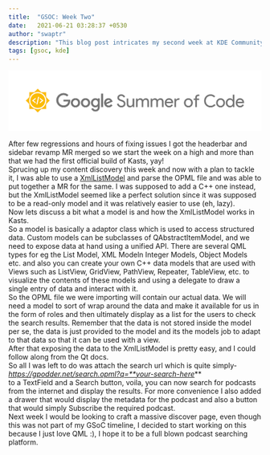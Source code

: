 ```yaml
---
title:  "GSOC: Week Two"
date:   2021-06-21 03:28:37 +0530
author: "swaptr"
description: "This blog post intricates my second week at KDE Community during the Google Summer of Code 2021."
tags: [gsoc, kde]
---
```

![GSOC banner](https://raw.githubusercontent.com/swaptr/site/master/static/images/gsoc.png "gsoc banner")

After few regressions and hours of fixing issues I got the headerbar and sidebar revamp MR merged so we start the week on a high and more than that we had the first official build of Kasts, yay!  
Sprucing up my content discovery this week and now with a plan to tackle it, I was able to use a [XmlListModel](https://doc.qt.io/qt-5/qml-qtquick-xmllistmodel-xmllistmodel.html) and parse the OPML file and was able to put together a MR for the same. I was supposed to add a C++ one instead, but the XmlListModel seemed like a perfect solution since it was supposed to be a read-only model and it was relatively easier to use (eh, lazy).  
Now lets discuss a bit what a model is and  how the XmlListModel works in Kasts.  
So a model is basically a adaptor class which is used to access structured data. Custom models can be subclasses of QAbstractItemModel, and we need to expose data at hand using a unified API. There are several QML types for eg the List Model, XML Modeln Integer Models, Object Models etc. and also you can create your own C++ data models that are used with Views such as ListView, GridView, PathView, Repeater, TableView, etc. to visualize the contents of these models and using a delegate to draw a single entry of data and interact with it.  
So the OPML file we were importing will contain our actual data. We will need a model to sort of wrap around the data and make it available for us in the form of roles and then ultimately display as a list for the users to check the search results. Remember that the data is not stored inside the model per se, the data is just provided to the model and its the models job to adapt to that data so that it can be used with a view.  
After that exposing the data to the XmlListModel is pretty easy, and I could follow along from the Qt docs.  
So all I was left to do was attach the search url which is quite simply-  
*https://gpodder.net/search.opml?q=**your-search-here***  
to a TextField and a Search button, voila, you can now search for podcasts from the internet and display the results. For more convenience I also added a drawer that would display the metadata for the podcast and also a button that would simply Subscribe the required podcast.  
Next week I would be looking to craft a massive discover page, even though this was not part of my GSoC timeline, I decided to start working on this because I just love QML :), I hope it to be a full blown podcast searching platform.